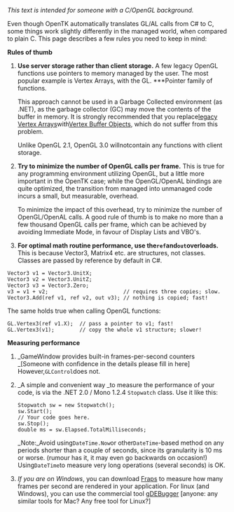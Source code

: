 _This text is intended for someone with a C/OpenGL background._

Even though OpenTK automatically translates GL/AL calls from C\# to C, some things work slightly differently in the managed world, when compared to plain C. This page describes a few rules you need to keep in mind:

**Rules of thumb**

1. **Use server storage rather than client storage.**
   A few legacy OpenGL functions use pointers to memory managed by the user. The most popular example is Vertex Arrays, with the GL. \*\*\*Pointer family of functions.


   This approach cannot be used in a Garbage Collected environment \(as .NET\), as the garbage collector \(GC\) may move the contents of the buffer in memory. It is strongly recommended that you replace[legacy Vertex Arrays](https://web.archive.org/web/20140824101459/http://www.opentk.com/node/296)with[Vertex Buffer Objects](https://web.archive.org/web/20140824101459/http://www.opentk.com/doc/chapter/2/opengl/geometry/vbo), which do not suffer from this problem.

   Unlike OpenGL 2.1, OpenGL 3.0 willnotcontain any functions with client storage.

2. **Try to minimize the number of OpenGL calls per frame.**
   This is true for any programming environment utilizing OpenGL, but a little more important in the OpenTK case; while the OpenGL/OpenAL bindings are quite optimized, the transition from managed into unmanaged code incurs a small, but measurable, overhead.


   To minimize the impact of this overhead, try to minimize the number of OpenGL/OpenAL calls. A good rule of thumb is to make no more than a few thousand OpenGL calls per frame, which can be achieved by avoiding Immediate Mode, in favour of Display Lists and VBO's.

3. **For optimal math routine performance, use the`ref`and`out`overloads.**
   This is because Vector3, Matrix4 etc. are structures, not classes. Classes are passed by reference by default in C\#.

```
Vector3 v1 = Vector3.UnitX;
Vector3 v2 = Vector3.UnitZ;
Vector3 v3 = Vector3.Zero;
v3 = v1 + v2;                        // requires three copies; slow.
Vector3.Add(ref v1, ref v2, out v3); // nothing is copied; fast!
```

The same holds true when calling OpenGL functions:

```
GL.Vertex3(ref v1.X);  // pass a pointer to v1; fast!
GL.Vertex3(v1);        // copy the whole v1 structure; slower!
```

**Measuring performance**

1. _GameWindow provides built-in frames-per-second counters _\[Someone with confidence in the details please fill in here\] However,`GLControl`does not.
2. _A simple and convenient way _to measure the performance of your code, is via the .NET 2.0 / Mono 1.2.4 `Stopwatch` class. Use it like this:
   ```
   Stopwatch sw = new Stopwatch();
   sw.Start();
   // Your code goes here.
   sw.Stop();
   double ms = sw.Elapsed.TotalMilliseconds;
   ```

   _Note:_Avoid using`DateTime.Now`or other`DateTime`-based method on any periods shorter than a couple of seconds, since its granularity is 10 ms or worse. \(rumour has it, it may even go backwards on occasion!\) Using`DateTime`to measure very long operations \(several seconds\) is OK.

3. _If you are on Windows_, you can download [Fraps](https://web.archive.org/web/20140824101459/http://www.fraps.com/) to measure how many frames per second are rendered in your application. For linux \(and Windows\), you can use the commercial tool [gDEBugger](https://web.archive.org/web/20140824101459/http://www.gremedy.com/) \[anyone: any similar tools for Mac? Any free tool for Linux?\]



